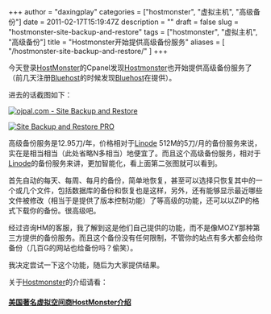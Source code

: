 +++
author = "daxingplay"
categories = ["hostmonster", "虚拟主机", "高级备份"]
date = 2011-02-17T15:19:47Z
description = ""
draft = false
slug = "hostmonster-site-backup-and-restore"
tags = ["hostmonster", "虚拟主机", "高级备份"]
title = "Hostmonster开始提供高级备份服务"
aliases = [
    "/hostmonster-site-backup-and-restore/"
]
+++


今天登录[HostMonster](http://www.hostmonster.com/track/daxingplay "Hostmonster著名美国主机商")的Cpanel发现[Hostmonster](http://www.hostmonster.com/track/daxingplay "Hostmonster著名美国主机商")也开始提供高级备份服务了（前几天注册[Bluehost](http://www.bluehost.com/track/daxingplay "BlueHost美国著名提供商")的时候发现[Bluehost](http://www.bluehost.com/track/daxingplay "BlueHost美国著名提供商")在提供）。

进去的话截图如下：

[![](https://img2.ojcdn.com/daxingplay/2011/02/ojpal.com-Site-Backup-and-Restore-300x222.png "ojpal.com - Site Backup and Restore")](https://daxingplay.me/website/sharedhosting/hostmonster-site-backup-and-restore.html/attachment/ojpal-com-site-backup-and-restore)

[![](https://img2.ojcdn.com/daxingplay/2011/02/Site-Backup-and-Restore-PRO-300x174.png "Site Backup and Restore PRO")](https://daxingplay.me/website/sharedhosting/hostmonster-site-backup-and-restore.html/attachment/site-backup-and-restore-pro)

高级备份服务是12.95刀/年，价格相对于[Linode](http://www.linode.com/?r=a84fa0cb55e06f910470c9be9380ed74701b17b9 "Linode美国著名Xen VPS提供商") 512M的5刀/月的备份服务来说，实在是相当相当（此处省略N多相当）地便宜了。而且这个高级备份服务，相对于[Linode](http://www.linode.com/?r=a84fa0cb55e06f910470c9be9380ed74701b17b9 "Linode美国著名Xen VPS提供商")的备份服务来讲，更加智能化，看上面第二张图就可以看到。

首先自动的每天、每周、每月的备份，简单地恢复，甚至可以选择只恢复其中的一个或几个文件，包括数据库的备份和恢复也是这样，另外，还有能够显示最近哪些文件被修改（相当于是提供了版本控制功能）了等高级的功能，还可以以ZIP的格式下载你的备份。很高级吧。

经过咨询HM的客服，我了解到这是他们自己提供的功能，而不是像MOZY那种第三方提供的备份服务。而且这个备份没有任何限制，不管你的站点有多大都会给你备份（几百G的网站也给备份吗？偷笑）。

我决定尝试一下这个功能，随后为大家提供结果。

关于[Hostmonster](http://www.hostmonster.com/track/daxingplay "Hostmonster著名美国主机商")的介绍请看：

#### [美国著名虚拟空间商HostMonster介绍](https://daxingplay.me/website/sharedhosting/hostmonster-introduction.html)

